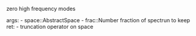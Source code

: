 zero high frequency modes

args:     - space::AbstractSpace     - frac::Number fraction of spectrun to keep ret:     - truncation operator on space
